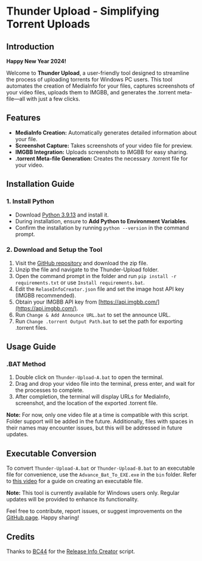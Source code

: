 # Thunder Upload - Simplifying Torrent Uploads

## Introduction

**Happy New Year 2024!**

Welcome to **Thunder Upload**, a user-friendly tool designed to streamline the process of uploading torrents for Windows PC users. This tool automates the creation of MediaInfo for your files, captures screenshots of your video files, uploads them to IMGBB, and generates the .torrent meta-file—all with just a few clicks.

## Features

- **MediaInfo Creation:** Automatically generates detailed information about your file.
- **Screenshot Capture:** Takes screenshots of your video file for preview.
- **IMGBB Integration:** Uploads screenshots to IMGBB for easy sharing.
- **.torrent Meta-file Generation:** Creates the necessary .torrent file for your video.

## Installation Guide

### 1. Install Python

- Download [Python 3.9.13](https://www.python.org/ftp/python/3.9.13/python-3.9.13-amd64.exe) and install it.
- During installation, ensure to **Add Python to Environment Variables**.
- Confirm the installation by running `python --version` in the command prompt.

### 2. Download and Setup the Tool

1. Visit the [GitHub repository](https://github.com/ItzMeBeluga/Thunder-Upload) and download the zip file.
2. Unzip the file and navigate to the Thunder-Upload folder.
3. Open the command prompt in the folder and run `pip install -r requirements.txt` or use `Install requirements.bat`.
4. Edit the `RelaseInfoCreator.json` file and set the image host API key (IMGBB recommended).
5. Obtain your IMGBB API key from [https://api.imgbb.com/](https://api.imgbb.com/).
6. Run `Change & Add Announce URL.bat` to set the announce URL.
7. Run `Change .torrent Output Path.bat` to set the path for exporting .torrent files.

## Usage Guide

### .BAT Method

1. Double click on `Thunder-Upload-A.bat` to open the terminal.
2. Drag and drop your video file into the terminal, press enter, and wait for the processes to complete.
3. After completion, the terminal will display URLs for MediaInfo, screenshot, and the location of the exported .torrent file.

**Note:** For now, only one video file at a time is compatible with this script. Folder support will be added in the future. Additionally, files with spaces in their names may encounter issues, but this will be addressed in future updates.

## Executable Conversion

To convert `Thunder-Upload-A.bat` or `Thunder-Upload-B.bat` to an executable file for convenience, use the `Advance_Bat_To_EXE.exe` in the `bin` folder. Refer to [this video](https://www.awesomescreenshot.com/video/23667393?key=d2858db8447766a4283fa40b4a5847df) for a guide on creating an executable file.

**Note:** This tool is currently available for Windows users only. Regular updates will be provided to enhance its functionality.

Feel free to contribute, report issues, or suggest improvements on the [GitHub page](https://github.com/ItzMeBeluga/Thunder-Upload). Happy sharing!

## Credits
Thanks to [BC44](https://github.com/BC44) for the [Release Info Creator](https://github.com/BC44/Release-Info-Creator) script.
